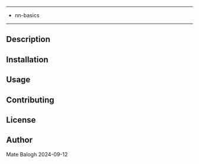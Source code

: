 **********************************************
* nn-basics
**********************************************

## Description

## Installation

## Usage

## Contributing

## License

## Author
Mate Balogh
2024-09-12
